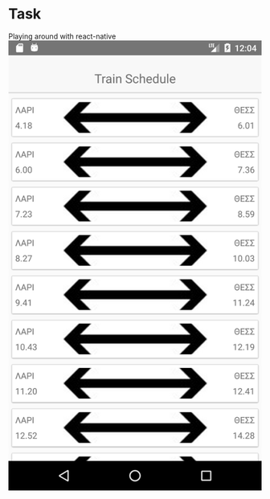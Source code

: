 # Task
Playing around with react-native
![alt text](https://github.com/renegens/Task/blob/master/screenshots/layout.png)
